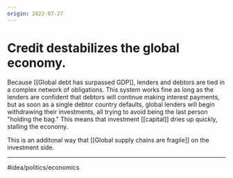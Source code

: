```yaml
---
origin: 2022-07-27
---
```

# Credit destabilizes the global economy. 
Because [[Global debt has surpassed GDP]], lenders and debtors are tied in a complex network of obligations. This system works fine as long as the lenders are confident that debtors will continue making interest payments, but as soon as a single debtor country defaults, global lenders will begin withdrawing their investments, all trying to avoid being the last person "holding the bag." This means that investment [[capital]] dries up quickly, stalling the economy.

This is an additonal way that [[Global supply chains are fragile]] on the investment side.

---
#idea/politics/economics 